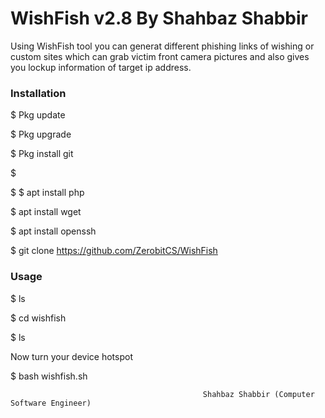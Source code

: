 <h1>WishFish v2.8 By Shahbaz Shabbir</h1>
                                                   
<p>Using WishFish tool you can generat different phishing links of wishing or custom sites which can grab victim front camera pictures and also gives you lockup information of target ip address.
<p1>

<h3>Installation</h3>

$ Pkg update

$ Pkg upgrade

$ Pkg install git

$ 

$
$ apt install php

$ apt install wget

$ apt install openssh

$ git clone https://github.com/ZerobitCS/WishFish

<h3>Usage</h3>
$ ls

$ cd wishfish

$ ls

Now turn your device hotspot

$ bash wishfish.sh


                                               Shahbaz Shabbir (Computer Software Engineer)
                                               
                                          
